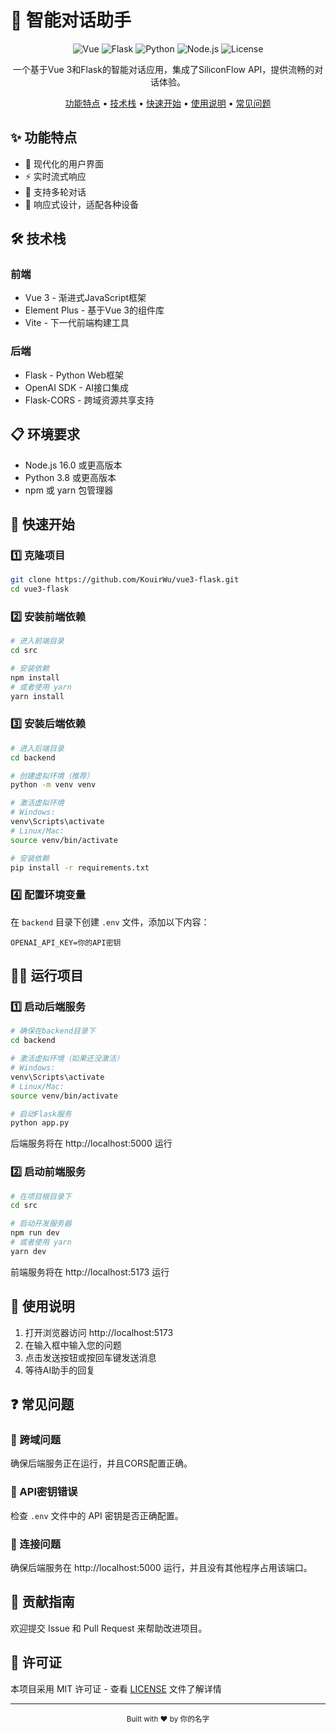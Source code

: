 # 🤖 智能对话助手

<div align="center">

![Vue](https://img.shields.io/badge/Vue-3.0-4FC08D?style=flat-square&logo=vue.js&logoColor=white)
![Flask](https://img.shields.io/badge/Flask-3.0-000000?style=flat-square&logo=flask&logoColor=white)
![Python](https://img.shields.io/badge/Python-3.8+-3776AB?style=flat-square&logo=python&logoColor=white)
![Node.js](https://img.shields.io/badge/Node.js-16+-339933?style=flat-square&logo=nodedotjs&logoColor=white)
![License](https://img.shields.io/badge/License-MIT-blue?style=flat-square)

一个基于Vue 3和Flask的智能对话应用，集成了SiliconFlow API，提供流畅的对话体验。

[功能特点](#功能特点) • [技术栈](#技术栈) • [快速开始](#快速开始) • [使用说明](#使用说明) • [常见问题](#常见问题)

</div>

## ✨ 功能特点

- 🎨 现代化的用户界面
- ⚡ 实时流式响应
- 💬 支持多轮对话
- 📱 响应式设计，适配各种设备

## 🛠️ 技术栈

### 前端
- Vue 3 - 渐进式JavaScript框架
- Element Plus - 基于Vue 3的组件库
- Vite - 下一代前端构建工具

### 后端
- Flask - Python Web框架
- OpenAI SDK - AI接口集成
- Flask-CORS - 跨域资源共享支持

## 📋 环境要求

- Node.js 16.0 或更高版本
- Python 3.8 或更高版本
- npm 或 yarn 包管理器

## 🚀 快速开始

### 1️⃣ 克隆项目

```bash
git clone https://github.com/KouirWu/vue3-flask.git
cd vue3-flask
```

### 2️⃣ 安装前端依赖

```bash
# 进入前端目录
cd src

# 安装依赖
npm install
# 或者使用 yarn
yarn install
```

### 3️⃣ 安装后端依赖

```bash
# 进入后端目录
cd backend

# 创建虚拟环境（推荐）
python -m venv venv

# 激活虚拟环境
# Windows:
venv\Scripts\activate
# Linux/Mac:
source venv/bin/activate

# 安装依赖
pip install -r requirements.txt
```

### 4️⃣ 配置环境变量

在 `backend` 目录下创建 `.env` 文件，添加以下内容：

```env
OPENAI_API_KEY=你的API密钥
```

## 🏃‍♂️ 运行项目

### 1️⃣ 启动后端服务

```bash
# 确保在backend目录下
cd backend

# 激活虚拟环境（如果还没激活）
# Windows:
venv\Scripts\activate
# Linux/Mac:
source venv/bin/activate

# 启动Flask服务
python app.py
```

后端服务将在 http://localhost:5000 运行

### 2️⃣ 启动前端服务

```bash
# 在项目根目录下
cd src

# 启动开发服务器
npm run dev
# 或者使用 yarn
yarn dev
```

前端服务将在 http://localhost:5173 运行

## 📖 使用说明

1. 打开浏览器访问 http://localhost:5173
2. 在输入框中输入您的问题
3. 点击发送按钮或按回车键发送消息
4. 等待AI助手的回复

## ❓ 常见问题

### 🔄 跨域问题
确保后端服务正在运行，并且CORS配置正确。

### 🔑 API密钥错误
检查 `.env` 文件中的 API 密钥是否正确配置。

### 🔌 连接问题
确保后端服务在 http://localhost:5000 运行，并且没有其他程序占用该端口。

## 🤝 贡献指南

欢迎提交 Issue 和 Pull Request 来帮助改进项目。

## 📄 许可证

本项目采用 MIT 许可证 - 查看 [LICENSE](LICENSE) 文件了解详情

---

<div align="center">
  <sub>Built with ❤️ by 你的名字</sub>
</div> 